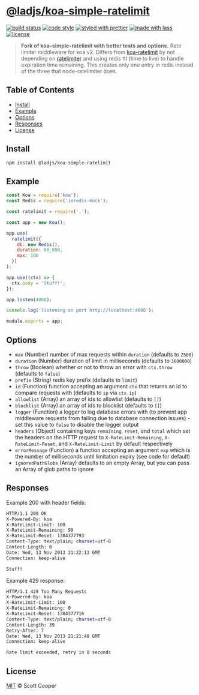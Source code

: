 # [**@ladjs/koa-simple-ratelimit**](https://github.com/ladjs/koa-simple-ratelimit)

[![build status](https://github.com/ladjs/koa-simple-ratelimit/actions/workflows/ci.yml/badge.svg)](https://github.com/ladjs/koa-simple-ratelimit/actions/workflows/ci.yml)
[![code style](https://img.shields.io/badge/code_style-XO-5ed9c7.svg)](https://github.com/sindresorhus/xo)
[![styled with prettier](https://img.shields.io/badge/styled_with-prettier-ff69b4.svg)](https://github.com/prettier/prettier)
[![made with lass](https://img.shields.io/badge/made_with-lass-95CC28.svg)](https://lass.js.org)
[![license](https://img.shields.io/github/license/ladjs/koa-simple-ratelimit.svg)](LICENSE)

> **Fork of koa-simple-ratelimit with better tests and options.** Rate limiter middleware for koa v2. Differs from [koa-ratelimit](https://github.com/koajs/ratelimit) by not depending on [ratelimiter](https://github.com/tj/node-ratelimiter) and using redis ttl (time to live) to handle expiration time remaining. This creates only one entry in redis instead of the three that node-ratelimiter does.


## Table of Contents

* [Install](#install)
* [Example](#example)
* [Options](#options)
* [Responses](#responses)
* [License](#license)


## Install

```sh
npm install @ladjs/koa-simple-ratelimit
```


## Example

```js
const Koa = require('koa');
const Redis = require('ioredis-mock');

const ratelimit = require('.');

const app = new Koa();

app.use(
  ratelimit({
    db: new Redis(),
    duration: 60_000,
    max: 100
  })
);

app.use((ctx) => {
  ctx.body = 'Stuff!';
});

app.listen(4000);

console.log('listening on port http://localhost:4000');

module.exports = app;
```


## Options

* `max` (Number) number of max requests within `duration` (defaults to `2500`)
* `duration` (Number) duration of limit in milliseconds (defaults to `3600000`)
* `throw` (Boolean) whether or not to throw an error with `ctx.throw` (defaults to `false`)
* `prefix` (String) redis key prefix (defaults to `limit`)
* `id` (Function) function accepting an argument `ctx` that returns an id to compare requests with (defaults to `ip` via `ctx.ip`)
* `allowlist` (Array) an array of ids to allowlist (defaults to `[]`)
* `blocklist` (Array) an array of ids to blocklist (defaults to `[]`)
* `logger` (Function) a logger to log database errors with (to prevent app middleware requests from failing due to database connection issues) - set this value to `false` to disable the logger output
* `headers` (Object) containing keys `remaining`, `reset`, and `total` which set the headers on the HTTP request to `X-RateLimit-Remaining`, `X-RateLimit-Reset`, and `X-RateLimit-Limit` by default respectively
* `errorMessage` (Function) a function accepting an argument `exp` which is the number of milliseconds until limitation expiry (see code for default)
* `ignoredPathGlobs` (Array) defaults to an empty Array, but you can pass an Array of glob paths to ignore


## Responses

Example 200 with header fields:

```sh
HTTP/1.1 200 OK
X-Powered-By: koa
X-RateLimit-Limit: 100
X-RateLimit-Remaining: 99
X-RateLimit-Reset: 1384377793
Content-Type: text/plain; charset=utf-8
Content-Length: 6
Date: Wed, 13 Nov 2013 21:22:13 GMT
Connection: keep-alive

Stuff!
```

Example 429 response:

```sh
HTTP/1.1 429 Too Many Requests
X-Powered-By: koa
X-RateLimit-Limit: 100
X-RateLimit-Remaining: 0
X-RateLimit-Reset: 1384377716
Content-Type: text/plain; charset=utf-8
Content-Length: 39
Retry-After: 7
Date: Wed, 13 Nov 2013 21:21:48 GMT
Connection: keep-alive

Rate limit exceeded, retry in 8 seconds
```


## License

[MIT](LICENSE) © Scott Cooper
